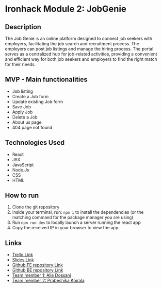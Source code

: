 # Ironhack Module 2: JobGenie

## Description

The Job Genie is an online platform designed to connect job seekers with employers, facilitating the job search and recruitment process. The employers can post job listings and manage the hiring process. The portal serves as a centralized hub for job-related activities, providing a convenient and efficient way for both job seekers and employers to find the right match for their needs. 


## MVP - Main functionalities

- Job listing
- Create a Job form
- Update existing Job form
- Save Job
- Apply Job
- Delete a Job
- About us page
- 404 page not found


## Technologies Used

- React
- JSX
- JavaScript
- Node.Js
- CSS
- HTML

## How to run

1. Clone the git repository
2. Inside your terminal, run: `npm i` to install the dependencies (or the matching command for the package manager you are using)
3. Run `npm run dev` to locally launch a server running the react app
4. Copy the received IP in your browser to view the app

## Links

- [Trello Link](https://trello.com/b/wPqosBcE/jobgenie)
- [Slides Link](https://docs.google.com/presentation/d/1tDmrv3121i8vMXf9gzZF5zm1iG6OEskW4T-rZhPG1I0/edit#slide=id.g2acd3951389_0_0)
- [Github FE repository Link](https://github.com/aliadossani/job-portal/)
- [Github BE repository Link](https://github.com/aliadossani/jobs-server)
- [Team member 1: Alia Dossani](https://github.com/aliadossani)
- [Team member 2: Prabeshika Koirala](https://github.com/Prabeshikak)
